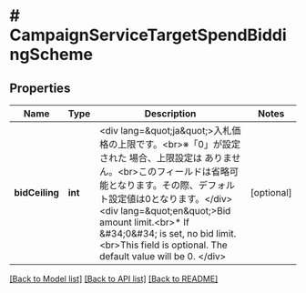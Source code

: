 # # CampaignServiceTargetSpendBiddingScheme

## Properties

Name | Type | Description | Notes
------------ | ------------- | ------------- | -------------
**bidCeiling** | **int** | &lt;div lang&#x3D;\&quot;ja\&quot;&gt;入札価格の上限です。&lt;br&gt;※「0」が設定された 場合、上限設定は ありません。&lt;br&gt;このフィールドは省略可能となります。その際、デフォルト設定値は0となります。&lt;/div&gt;&lt;div lang&#x3D;\&quot;en\&quot;&gt;Bid amount limit.&lt;br&gt;* If &amp;#34;0&amp;#34; is set, no bid limit.&lt;br&gt;This field is optional. The default value will be 0. &lt;/div&gt; | [optional] 

[[Back to Model list]](../../README.md#documentation-for-models) [[Back to API list]](../../README.md#documentation-for-api-endpoints) [[Back to README]](../../README.md)



